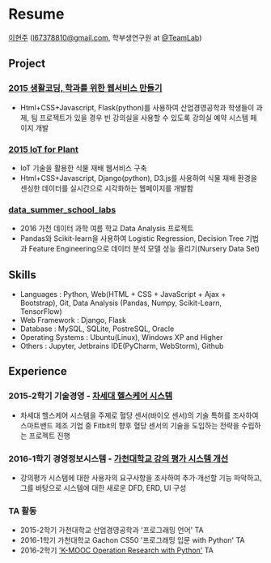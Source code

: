 # Resume 

[이현주](https://github.com/hyoenju) (l67378810@gmail.com, 학부생연구원 at [@TeamLab](https://github.com/TeamLab))


## Project
### [2015 생활코딩, 학과를 위한 웹서비스 만들기](https://github.com/hyoenju/final_dacapo "final_dacapo") 
  * Html+CSS+Javascript, Flask(python)를 사용하여 산업경영공학과 학생들이 과제, 팀 프로젝트가 있을 경우 빈 강의실을 사용할 수 있도록 강의실 예약 시스템 페이지 개발
### [2015 IoT for Plant](https://github.com/hyoenju/ginseng)
 * IoT 기술을 활용한 식물 재배 웹서비스 구축
 * Html+CSS+Javascript, Django(python), D3.js를 사용하여 식물 재배 환경을 센싱한 데이터를 실시간으로 시각화하는 웹페이지를 개발함
### [data_summer_school_labs](https://github.com/hyoenju/data_summer_school_labs/blob/master/team/team_C/upgrade_percentage.ipynb)
 * 2016 가천 데이터 과학 여름 학교 Data Analysis 프로젝트
 * Pandas와 Scikit-learn을 사용하여 Logistic Regression, Decision Tree 기법과 Feature Engineering으로 데이터 분석 모델 성능 올리기(Nursery Data Set)



## Skills
* Languages : Python, Web(HTML +  CSS + JavaScript + Ajax + Bootstrap), Git, Data Analysis (Pandas, Numpy, Scikit-Learn, TensorFlow)
* Web Framework : Django, Flask
* Database : MySQL, SQLite, PostreSQL, Oracle
* Operating Systems : Ubuntu(Linux), Windows XP and Higher
* Others : Jupyter, Jetbrains IDE(PyCharm, WebStorm), Github



## Experience

### 2015-2학기 기술경영 - [차세대 헬스케어 시스템](https://www.slideshare.net/secret/e7HM802aP8nkaX)
* 차세대 헬스케어 시스템을 주제로 혈당 센서(바이오 센서)의 기술 특허를 조사하여 스마트밴드 제조 기업 중 Fitbit의 향후 혈당 센서의 기술을 도입하는 전략을 수립하는 프로젝트 진행

### 2016-1학기 경영정보시스템 - [가천대학교 강의 평가 시스템 개선](https://www.slideshare.net/secret/f6nsA2246Wtbpx)
* 강의평가 시스템에 대한 사용자의 요구사항을 조사하여 추가·개선할 기능 파악하고, 그를 바탕으로 시스템에 대한 새로운 DFD, ERD, UI 구성

### TA 활동
 * 2015-2학기 가천대학교 산업경영공학과 '프로그래밍 언어' TA
 * 2016-1학기 가천대학교 Gachon CS50 '프로그래밍 입문 with Python' TA
 * 2016-2학기  ['K-MOOC Operation Research with Python'](https://github.com/TeamLab/Gachon_CS50_OR_KMOOC) TA
